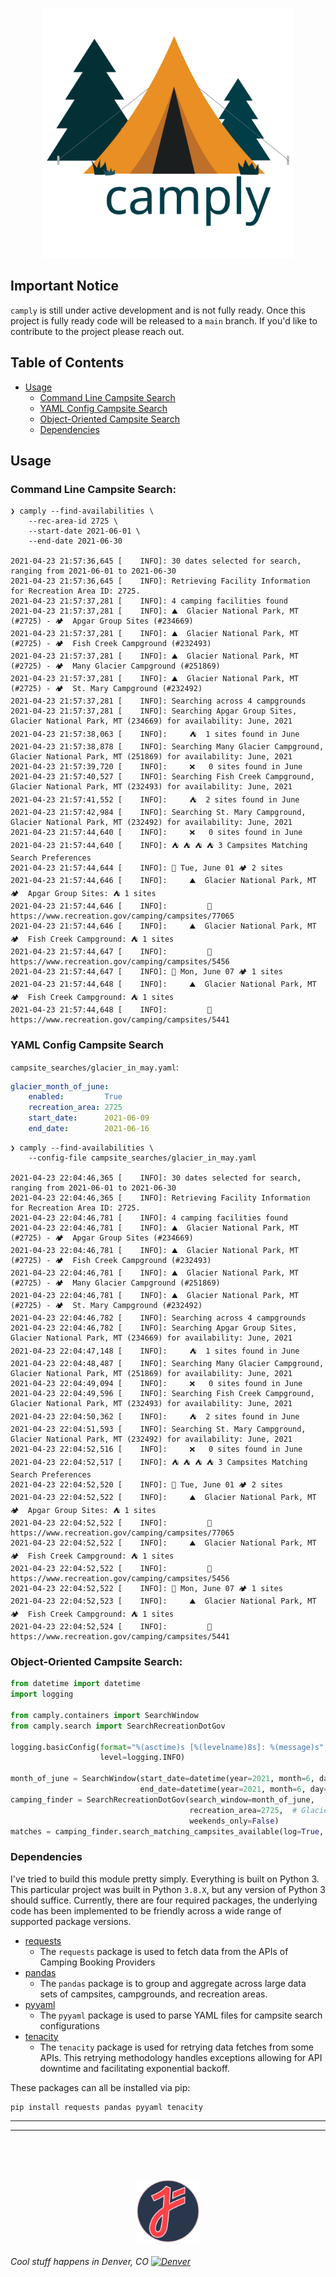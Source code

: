 <p align="center">
  <img src="docs/static/camply.svg" width="400" height="400"  alt="camply">
</p>

## Important Notice

`camply` is still under active development and is not fully ready. Once this project is fully ready
code will be released to a `main` branch. If you'd like to contribute to the project please reach
out.

## Table of Contents

- [Usage](#usage)
    - [Command Line Campsite Search](#command-line-campsite-search)
    - [YAML Config Campsite Search](#yaml-config-campsite-search)
    - [Object-Oriented Campsite Search](#object-oriented-campsite-search)
    - [Dependencies](#dependencies)

## Usage

### Command Line Campsite Search:

```shell
❯ camply --find-availabilities \
    --rec-area-id 2725 \
    --start-date 2021-06-01 \
    --end-date 2021-06-30
   
2021-04-23 21:57:36,645 [    INFO]: 30 dates selected for search, ranging from 2021-06-01 to 2021-06-30
2021-04-23 21:57:36,645 [    INFO]: Retrieving Facility Information for Recreation Area ID: 2725.
2021-04-23 21:57:37,281 [    INFO]: 4 camping facilities found
2021-04-23 21:57:37,281 [    INFO]: ⛰  Glacier National Park, MT (#2725) - 🏕  Apgar Group Sites (#234669)
2021-04-23 21:57:37,281 [    INFO]: ⛰  Glacier National Park, MT (#2725) - 🏕  Fish Creek Campground (#232493)
2021-04-23 21:57:37,281 [    INFO]: ⛰  Glacier National Park, MT (#2725) - 🏕  Many Glacier Campground (#251869)
2021-04-23 21:57:37,281 [    INFO]: ⛰  Glacier National Park, MT (#2725) - 🏕  St. Mary Campground (#232492)
2021-04-23 21:57:37,281 [    INFO]: Searching across 4 campgrounds
2021-04-23 21:57:37,281 [    INFO]: Searching Apgar Group Sites, Glacier National Park, MT (234669) for availability: June, 2021
2021-04-23 21:57:38,063 [    INFO]: 	⛺️	1 sites found in June
2021-04-23 21:57:38,878 [    INFO]: Searching Many Glacier Campground, Glacier National Park, MT (251869) for availability: June, 2021
2021-04-23 21:57:39,720 [    INFO]: 	❌	0 sites found in June
2021-04-23 21:57:40,527 [    INFO]: Searching Fish Creek Campground, Glacier National Park, MT (232493) for availability: June, 2021
2021-04-23 21:57:41,552 [    INFO]: 	⛺️	2 sites found in June
2021-04-23 21:57:42,984 [    INFO]: Searching St. Mary Campground, Glacier National Park, MT (232492) for availability: June, 2021
2021-04-23 21:57:44,640 [    INFO]: 	❌	0 sites found in June
2021-04-23 21:57:44,640 [    INFO]: ⛺️ ⛺️ ⛺️ ⛺️ 3 Campsites Matching Search Preferences
2021-04-23 21:57:44,644 [    INFO]: 📅 Tue, June 01 🏕 2 sites
2021-04-23 21:57:44,646 [    INFO]: 	⛰️  Glacier National Park, MT  🏕  Apgar Group Sites: ⛺ 1 sites
2021-04-23 21:57:44,646 [    INFO]: 		🔗 https://www.recreation.gov/camping/campsites/77065
2021-04-23 21:57:44,646 [    INFO]: 	⛰️  Glacier National Park, MT  🏕  Fish Creek Campground: ⛺ 1 sites
2021-04-23 21:57:44,647 [    INFO]: 		🔗 https://www.recreation.gov/camping/campsites/5456
2021-04-23 21:57:44,647 [    INFO]: 📅 Mon, June 07 🏕 1 sites
2021-04-23 21:57:44,648 [    INFO]: 	⛰️  Glacier National Park, MT  🏕  Fish Creek Campground: ⛺ 1 sites
2021-04-23 21:57:44,648 [    INFO]: 		🔗 https://www.recreation.gov/camping/campsites/5441
```

### YAML Config Campsite Search

`campsite_searches/glacier_in_may.yaml`:

```yaml
glacier_month_of_june:
    enabled:         True
    recreation_area: 2725
    start_date:      2021-06-09
    end_date:        2021-06-16
```

```shell
❯ camply --find-availabilities \
    --config-file campsite_searches/glacier_in_may.yaml
    
2021-04-23 22:04:46,365 [    INFO]: 30 dates selected for search, ranging from 2021-06-01 to 2021-06-30
2021-04-23 22:04:46,365 [    INFO]: Retrieving Facility Information for Recreation Area ID: 2725.
2021-04-23 22:04:46,781 [    INFO]: 4 camping facilities found
2021-04-23 22:04:46,781 [    INFO]: ⛰  Glacier National Park, MT (#2725) - 🏕  Apgar Group Sites (#234669)
2021-04-23 22:04:46,781 [    INFO]: ⛰  Glacier National Park, MT (#2725) - 🏕  Fish Creek Campground (#232493)
2021-04-23 22:04:46,781 [    INFO]: ⛰  Glacier National Park, MT (#2725) - 🏕  Many Glacier Campground (#251869)
2021-04-23 22:04:46,781 [    INFO]: ⛰  Glacier National Park, MT (#2725) - 🏕  St. Mary Campground (#232492)
2021-04-23 22:04:46,782 [    INFO]: Searching across 4 campgrounds
2021-04-23 22:04:46,782 [    INFO]: Searching Apgar Group Sites, Glacier National Park, MT (234669) for availability: June, 2021
2021-04-23 22:04:47,148 [    INFO]: 	⛺️	1 sites found in June
2021-04-23 22:04:48,487 [    INFO]: Searching Many Glacier Campground, Glacier National Park, MT (251869) for availability: June, 2021
2021-04-23 22:04:49,094 [    INFO]: 	❌	0 sites found in June
2021-04-23 22:04:49,596 [    INFO]: Searching Fish Creek Campground, Glacier National Park, MT (232493) for availability: June, 2021
2021-04-23 22:04:50,362 [    INFO]: 	⛺️	2 sites found in June
2021-04-23 22:04:51,593 [    INFO]: Searching St. Mary Campground, Glacier National Park, MT (232492) for availability: June, 2021
2021-04-23 22:04:52,516 [    INFO]: 	❌	0 sites found in June
2021-04-23 22:04:52,517 [    INFO]: ⛺️ ⛺️ ⛺️ ⛺️ 3 Campsites Matching Search Preferences
2021-04-23 22:04:52,520 [    INFO]: 📅 Tue, June 01 🏕 2 sites
2021-04-23 22:04:52,522 [    INFO]: 	⛰️  Glacier National Park, MT  🏕  Apgar Group Sites: ⛺ 1 sites
2021-04-23 22:04:52,522 [    INFO]: 		🔗 https://www.recreation.gov/camping/campsites/77065
2021-04-23 22:04:52,522 [    INFO]: 	⛰️  Glacier National Park, MT  🏕  Fish Creek Campground: ⛺ 1 sites
2021-04-23 22:04:52,522 [    INFO]: 		🔗 https://www.recreation.gov/camping/campsites/5456
2021-04-23 22:04:52,522 [    INFO]: 📅 Mon, June 07 🏕 1 sites
2021-04-23 22:04:52,523 [    INFO]: 	⛰️  Glacier National Park, MT  🏕  Fish Creek Campground: ⛺ 1 sites
2021-04-23 22:04:52,524 [    INFO]: 		🔗 https://www.recreation.gov/camping/campsites/5441
```

### Object-Oriented Campsite Search:

```python
from datetime import datetime
import logging

from camply.containers import SearchWindow
from camply.search import SearchRecreationDotGov

logging.basicConfig(format="%(asctime)s [%(levelname)8s]: %(message)s",
                    level=logging.INFO)

month_of_june = SearchWindow(start_date=datetime(year=2021, month=6, day=1),
                             end_date=datetime(year=2021, month=6, day=30))
camping_finder = SearchRecreationDotGov(search_window=month_of_june,
                                        recreation_area=2725,  # Glacier Ntl Park
                                        weekends_only=False)
matches = camping_finder.search_matching_campsites_available(log=True, verbose=True)
```

### Dependencies

I've tried to build this module pretty simply. Everything is built on Python 3. This particular
project was built in Python `3.8.X`, but any version of Python 3 should suffice. Currently, there
are four required packages, the underlying code has been implemented to be friendly across a wide
range of supported package versions.

- [requests](https://docs.python-requests.org/en/master/)
    - The `requests` package is used to fetch data from the APIs of Camping Booking Providers
- [pandas](https://pandas.pydata.org/)
    - The `pandas` package is to group and aggregate across large data sets of campsites,
      campgrounds, and recreation areas.
- [pyyaml](https://pyyaml.org/wiki/PyYAML)
    - The `pyyaml` package is used to parse YAML files for campsite search configurations
- [tenacity](https://tenacity.readthedocs.io/en/latest/)
    - The `tenacity` package is used for retrying data fetches from some APIs. This retrying
      methodology handles exceptions allowing for API downtime and facilitating exponential backoff.

These packages can all be installed via pip:

```shell
pip install requests pandas pyyaml tenacity
```

___________
___________

<br/>
<br/>
<br/>

<p align="center">
<img src="https://raw.githubusercontent.com/juftin/juftin/master/static/juftin.png" 
    width="100" height="100"  alt="juftin logo">
</p>

###### Cool stuff happens in Denver, CO [<img src="https://upload.wikimedia.org/wikipedia/commons/thumb/6/61/Flag_of_Denver%2C_Colorado.svg/800px-Flag_of_Denver%2C_Colorado.svg.png" width="25" alt="Denver">](https://denver-devs.slack.com/)


